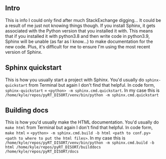 ## Intro
This is info I could only find after much StackExchange digging... It could
be a result of me just not knowing things though. If you install Sphinx, it
gets associated with the Python version that you installed it with. This means
that if you installed it with python3.8 and then write code in python3.9,
Sphinx will be unable (as far as I know...) to make documentation for the new
code. Plus, it's difficult for me to ensure I'm using the most recent version
of Sphinx.

## Sphinx quickstart
This is how you usually start a project with Sphinx. You'd usually do
`sphinx-quickstart` from Terminal but again I don't find that helpful. In code
form, `sphinx-quickstart` = `<python> -m sphinx.cmd.quickstart`. In my case 
this is `/home/kyle/repos/pyRT_DISORT/venv/bin/python -m sphinx.cmd.quickstart`

## Building docs
This is how you'd usually make the HTML documentation. You'd usually do
`make html` from Terminal but again I don't find that helpful. In code
form, `make html` = `<python> -m sphinx.cmd.build -b html <path to conf.py> 
<path to where to put the html files>`. In my case this is 
`/home/kyle/repos/pyRT_DISORT/venv/bin/python -m sphinx.cmd.build -b html /home/kyle/repos/pyRT_DISORT/builddocs /home/kyle/repos/pyRT_DISORT/docs`
